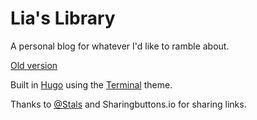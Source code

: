 # Lia's Library

A personal blog for whatever I'd like to ramble about.

[Old version](https://emiabo.wordpress.com)

Built in [Hugo](https://gohugo.io) using the [Terminal](https://github.com/panr/hugo-theme-terminal) theme.

Thanks to [@Stals](https://github.com/Stals/hugo-share-buttons) and Sharingbuttons.io for sharing links.